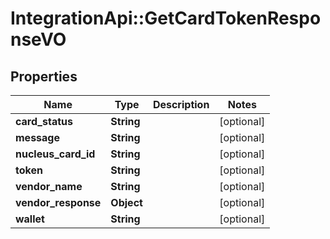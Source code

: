 # IntegrationApi::GetCardTokenResponseVO

## Properties
Name | Type | Description | Notes
------------ | ------------- | ------------- | -------------
**card_status** | **String** |  | [optional] 
**message** | **String** |  | [optional] 
**nucleus_card_id** | **String** |  | [optional] 
**token** | **String** |  | [optional] 
**vendor_name** | **String** |  | [optional] 
**vendor_response** | **Object** |  | [optional] 
**wallet** | **String** |  | [optional] 


